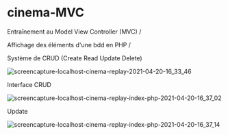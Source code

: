 # cinema-MVC

Entraînement au Model View Controller (MVC) / 

Affichage des éléments d'une bdd en PHP / 

Système de CRUD (Create Read Update Delete)

![screencapture-localhost-cinema-replay-2021-04-20-16_33_46](https://user-images.githubusercontent.com/77323180/115414858-b4116e00-a1f6-11eb-9bb9-dced39fcd917.png)

Interface CRUD

![screencapture-localhost-cinema-replay-index-php-2021-04-20-16_37_02](https://user-images.githubusercontent.com/77323180/115415319-179b9b80-a1f7-11eb-890a-ee0900d6659b.png)


Update

![screencapture-localhost-cinema-replay-index-php-2021-04-20-16_37_14](https://user-images.githubusercontent.com/77323180/115415207-fe92ea80-a1f6-11eb-9d4c-cd04919f29e8.png)

